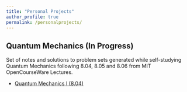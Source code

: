 ```yaml
---
title: "Personal Projects"
author_profile: true
permalink: /personalprojects/
---
```


## Quantum Mechanics (In Progress)
Set of notes and solutions to problem sets generated while self-studying Quantum Mechanics following 8.04, 8.05 and 8.06 from MIT OpenCourseWare Lectures.
- [Quantum Mechanics I (8.04)](https://github.com/tabdc/Quantum-Mechanics/tree/main/Quantum%20Mechanics%20I)
